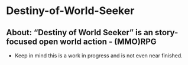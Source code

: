 # Destiny-of-World-Seeker

## About: “Destiny of World Seeker” is an story-focused open world action - (MMO)RPG

* Keep in mind this is a work in progress and is not even near finished.
